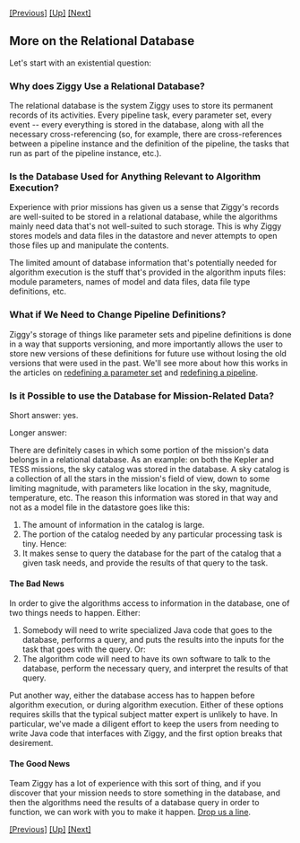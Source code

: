 <!-- -*-visual-line-*- -->

[[Previous]](dusty-corners.md)
[[Up]](dusty-corners.md)
[[Next]](more-parameter-sets.md)

## More on the Relational Database

Let's start with an existential question:

### Why does Ziggy Use a Relational Database?

The relational database is the system Ziggy uses to store its permanent records of its activities. Every pipeline task, every parameter set, every event -- every everything is stored in the database, along with all the necessary cross-referencing (so, for example, there are cross-references between a pipeline instance and the definition of the pipeline, the tasks that run as part of the pipeline instance, etc.).

### Is the Database Used for Anything Relevant to Algorithm Execution?

Experience with prior missions has given us a sense that Ziggy's records are well-suited to be stored in a relational database, while the algorithms mainly need data that's not well-suited to such storage. This is why Ziggy stores models and data files in the datastore and never attempts to open those files up and manipulate the contents. 

The limited amount of database information that's potentially needed for algorithm execution is the stuff that's provided in the algorithm inputs files: module parameters, names of model and data files, data file type definitions, etc. 

### What if We Need to Change Pipeline Definitions?

Ziggy's storage of things like parameter sets and pipeline definitions is done in a way that supports versioning, and more importantly allows the user to store new versions of these definitions for future use without losing the old versions that were used in the past. We'll see more about how this works in the articles on [redefining a parameter set](redefine-parameter-set.md) and [redefining a pipeline](redefine-pipeline.md).

### Is it Possible to use the Database for Mission-Related Data?

Short answer: yes. 

Longer answer:

There are definitely cases in which some portion of the mission's data belongs in a relational database. As an example: on both the Kepler and TESS missions, the sky catalog was stored in the database. A sky catalog is a collection of all the stars in the mission's field of view, down to some limiting magnitude, with parameters like location in the sky, magnitude, temperature, etc. The reason this information was stored in that way and not as a model file in the datastore goes like this:

1. The amount of information in the catalog is large.
2. The portion of the catalog needed by any particular processing task is tiny. Hence:
3. It makes sense to query the database for the part of the catalog that a given task needs, and provide the results of that query to the task. 

#### The Bad News

In order to give the algorithms access to information in the database, one of two things needs to happen. Either:

1. Somebody will need to write specialized Java code that goes to the database, performs a query, and puts the results into the inputs for the task that goes with the query. Or:
2. The algorithm code will need to have its own software to talk to the database, perform the necessary query, and interpret the results of that query.

Put another way, either the database access has to happen before algorithm execution, or during algorithm execution. Either of these options requires skills that the typical subject matter expert is unlikely to have. In particular, we've made a diligent effort to keep the users from needing to write Java code that interfaces with Ziggy, and the first option breaks that desirement.

#### The Good News

Team Ziggy has a lot of experience with this sort of thing, and if you discover that your mission needs to store something in the database, and then the algorithms need the results of a database query in order to function, we can work with you to make it happen. [Drop us a line](contact-us.md).

[[Previous]](dusty-corners.md)
[[Up]](dusty-corners.md)
[[Next]](more-parameter-sets.md)